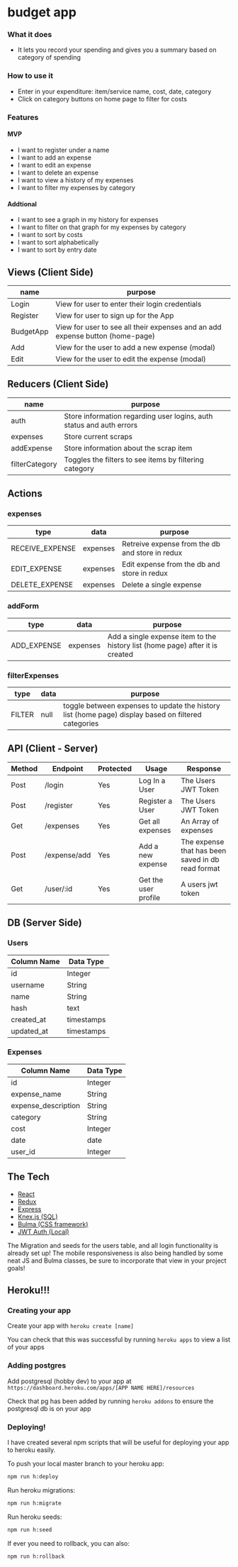 # budget app

### What it does
- It lets you record your spending and gives you a summary based on category of spending

### How to use it
- Enter in your expenditure: item/service name, cost, date, category
- Click on category buttons on home page to filter for costs

### Features
#### MVP
* I want to register under a name
* I want to add an expense
* I want to edit an expense
* I want to delete an expense
* I want to view a history of my expenses
* I want to filter my expenses by category

#### Addtional
* I want to see a graph in my history for expenses
* I want to filter on that graph for my expenses by category
* I want to sort by costs
* I want to sort alphabetically
* I want to sort by entry date

## Views (Client Side)
  | name | purpose |
  | --- | --- |
  | Login | View for user to enter their login credentials |
  | Register | View for user to sign up for the App |
  | BudgetApp | View for user to see all their expenses and an add expense button (home-page) |
  | Add | View for the user to add a new expense (modal) |
  | Edit | View for the user to edit the expense (modal)


## Reducers (Client Side)
  | name | purpose |
  | --- | --- |
  | auth | Store information regarding user logins, auth status and auth errors |
  | expenses | Store current scraps |
  | addExpense | Store information about the scrap item |
  | filterCategory | Toggles the filters to see items by filtering category |

 ## Actions

 ### expenses

 | type | data | purpose |
 | --- | --- | --- |
 | RECEIVE_EXPENSE | expenses | Retreive expense from the db and store in redux |
 | EDIT_EXPENSE | expenses | Edit expense from the db and store in redux |
 | DELETE_EXPENSE | expenses | Delete a single expense |
 

 ### addForm
 | type | data | purpose |
 | --- | --- | --- |
 | ADD_EXPENSE | expenses | Add a single expense item to the history list (home page) after it is created |

 ### filterExpenses
  | type | data | purpose |
| --- | --- | --- |
| FILTER | null | toggle between expenses to update the history list (home page) display based on filtered categories  |

## API (Client - Server)

| Method | Endpoint | Protected | Usage | Response |
| --- | --- | --- | --- | --- |
| Post | /login | Yes | Log In a User | The Users JWT Token |
| Post | /register | Yes | Register a User | The Users JWT Token |
| Get | /expenses | Yes | Get all expenses | An Array of expenses |
| Post | /expense/add | Yes | Add a new expense | The expense that has been saved in db read format |
| Get | /user/:id | Yes | Get the user profile | A users jwt token |

## DB (Server Side)


### Users
  | Column Name | Data Type |
  | --- | --- |
  | id | Integer |
  | username | String |
  | name | String |
  | hash | text |
  | created_at | timestamps |
  | updated_at | timestamps |

### Expenses 
  | Column Name | Data Type |
  | --- | --- |
  | id | Integer |
  | expense_name | String |
  | expense_description | String |
  | category | String |
  | cost | Integer |
  | date | date |
  | user_id | Integer |

## The Tech

* [React](https://reactjs.org/docs/getting-started.html)
* [Redux](https://redux.js.org/)
* [Express](https://expressjs.com/en/api.html)
* [Knex.js (SQL)](https://knexjs.org/)
* [Bulma (CSS framework)](https://bulma.io/documentation/)
* [JWT Auth (Local)](https://jwt.io/)

The Migration and seeds for the users table, and all login functionality is already set up!
The mobile responsiveness is also being handled by some neat JS and Bulma classes, be sure to incorporate that view in your project goals!


## Heroku!!!

### Creating your app

Create your app with `heroku create [name]`

You can check that this was successful by running `heroku apps` to view a list of your apps


### Adding postgres

Add postgresql (hobby dev) to your app at `https://dashboard.heroku.com/apps/[APP NAME HERE]/resources`

Check that pg has been added by running `heroku addons` to ensure the postgresql db is on your app


### Deploying!

I have created several npm scripts that will be useful for deploying your app to heroku easily.

To push your local master branch to your heroku app:
```sh
npm run h:deploy
```

Run heroku migrations:
```sh
npm run h:migrate
```

Run heroku seeds:
```sh
npm run h:seed
```

If ever you need to rollback, you can also:
```sh
npm run h:rollback
